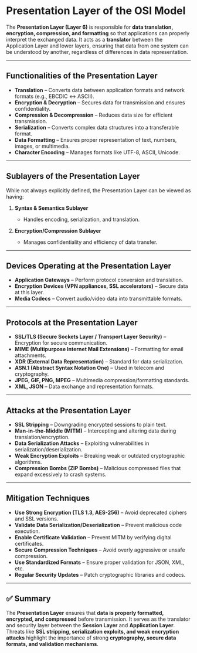 # Presentation Layer of the OSI Model

The **Presentation Layer (Layer 6)** is responsible for **data translation, encryption, compression, and formatting** so that applications can properly interpret the exchanged data. It acts as a **translator** between the Application Layer and lower layers, ensuring that data from one system can be understood by another, regardless of differences in data representation.

---

## Functionalities of the Presentation Layer
- **Translation** – Converts data between application formats and network formats (e.g., EBCDIC ↔ ASCII).  
- **Encryption & Decryption** – Secures data for transmission and ensures confidentiality.  
- **Compression & Decompression** – Reduces data size for efficient transmission.  
- **Serialization** – Converts complex data structures into a transferable format.  
- **Data Formatting** – Ensures proper representation of text, numbers, images, or multimedia.  
- **Character Encoding** – Manages formats like UTF-8, ASCII, Unicode.  

---

## Sublayers of the Presentation Layer
While not always explicitly defined, the Presentation Layer can be viewed as having:  

1. **Syntax & Semantics Sublayer**  
   - Handles encoding, serialization, and translation.  

2. **Encryption/Compression Sublayer**  
   - Manages confidentiality and efficiency of data transfer.  

---

## Devices Operating at the Presentation Layer
- **Application Gateways** – Perform protocol conversion and translation.  
- **Encryption Devices (VPN appliances, SSL accelerators)** – Secure data at this layer.  
- **Media Codecs** – Convert audio/video data into transmittable formats.  

---

## Protocols at the Presentation Layer
- **SSL/TLS (Secure Sockets Layer / Transport Layer Security)** – Encryption for secure communication.  
- **MIME (Multipurpose Internet Mail Extensions)** – Formatting for email attachments.  
- **XDR (External Data Representation)** – Standard for data serialization.  
- **ASN.1 (Abstract Syntax Notation One)** – Used in telecom and cryptography.  
- **JPEG, GIF, PNG, MPEG** – Multimedia compression/formatting standards.  
- **XML, JSON** – Data exchange and representation formats.  

---

## Attacks at the Presentation Layer
- **SSL Stripping** – Downgrading encrypted sessions to plain text.  
- **Man-in-the-Middle (MITM)** – Intercepting and altering data during translation/encryption.  
- **Data Serialization Attacks** – Exploiting vulnerabilities in serialization/deserialization.  
- **Weak Encryption Exploits** – Breaking weak or outdated cryptographic algorithms.  
- **Compression Bombs (ZIP Bombs)** – Malicious compressed files that expand excessively to crash systems.  

---

## Mitigation Techniques
- **Use Strong Encryption (TLS 1.3, AES-256)** – Avoid deprecated ciphers and SSL versions.  
- **Validate Data Serialization/Deserialization** – Prevent malicious code execution.  
- **Enable Certificate Validation** – Prevent MITM by verifying digital certificates.  
- **Secure Compression Techniques** – Avoid overly aggressive or unsafe compression.  
- **Use Standardized Formats** – Ensure proper validation for JSON, XML, etc.  
- **Regular Security Updates** – Patch cryptographic libraries and codecs.  

---

## ✅ Summary
The **Presentation Layer** ensures that **data is properly formatted, encrypted, and compressed** before transmission. It serves as the translator and security layer between the **Session Layer** and **Application Layer**. Threats like **SSL stripping, serialization exploits, and weak encryption attacks** highlight the importance of strong **cryptography, secure data formats, and validation mechanisms**.


